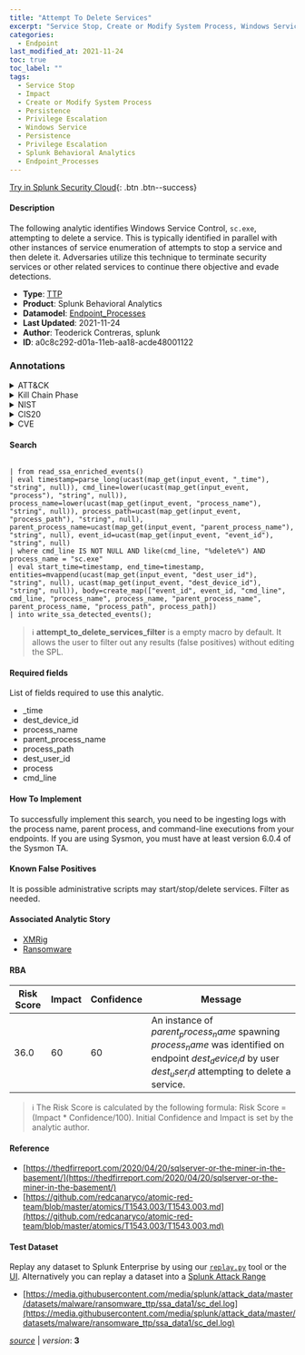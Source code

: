 ```yaml
---
title: "Attempt To Delete Services"
excerpt: "Service Stop, Create or Modify System Process, Windows Service"
categories:
  - Endpoint
last_modified_at: 2021-11-24
toc: true
toc_label: ""
tags:
  - Service Stop
  - Impact
  - Create or Modify System Process
  - Persistence
  - Privilege Escalation
  - Windows Service
  - Persistence
  - Privilege Escalation
  - Splunk Behavioral Analytics
  - Endpoint_Processes
---
```




[Try in Splunk Security Cloud](https://www.splunk.com/en_us/cyber-security.html){: .btn .btn--success}

#### Description

The following analytic identifies Windows Service Control, `sc.exe`, attempting to delete a service. This is typically identified in parallel with other instances of service enumeration of attempts to stop a service and then delete it. Adversaries utilize this technique to terminate security services or other related services to continue there objective and evade detections.

- **Type**: [TTP](https://github.com/splunk/security_content/wiki/Detection-Analytic-Types)
- **Product**: Splunk Behavioral Analytics
- **Datamodel**: [Endpoint_Processes](https://docs.splunk.com/Documentation/CIM/latest/User/EndpointProcesses)
- **Last Updated**: 2021-11-24
- **Author**: Teoderick Contreras, splunk
- **ID**: a0c8c292-d01a-11eb-aa18-acde48001122

### Annotations
<details>
  <summary>ATT&CK</summary>

<div markdown="1">

#### [ATT&CK](https://attack.mitre.org/)

| ID          | Technique   | Tactic         |
| ----------- | ----------- |--------------- |
| [T1489](https://attack.mitre.org/techniques/T1489/) | Service Stop | Impact |

| [T1543](https://attack.mitre.org/techniques/T1543/) | Create or Modify System Process | Persistence, Privilege Escalation |

| [T1543.003](https://attack.mitre.org/techniques/T1543/003/) | Windows Service | Persistence, Privilege Escalation |

</div>
</details>


<details>
  <summary>Kill Chain Phase</summary>

<div markdown="1">

* Exploitation


</div>
</details>


<details>
  <summary>NIST</summary>

<div markdown="1">

* PR.DS
* PR.IP



</div>
</details>

<details>
  <summary>CIS20</summary>

<div markdown="1">

* CIS 8
* CIS 13



</div>
</details>

<details>
  <summary>CVE</summary>

<div markdown="1">


</div>
</details>


#### Search

```

| from read_ssa_enriched_events() 
| eval timestamp=parse_long(ucast(map_get(input_event, "_time"), "string", null)), cmd_line=lower(ucast(map_get(input_event, "process"), "string", null)), process_name=lower(ucast(map_get(input_event, "process_name"), "string", null)), process_path=ucast(map_get(input_event, "process_path"), "string", null), parent_process_name=ucast(map_get(input_event, "parent_process_name"), "string", null), event_id=ucast(map_get(input_event, "event_id"), "string", null) 
| where cmd_line IS NOT NULL AND like(cmd_line, "%delete%") AND process_name = "sc.exe" 
| eval start_time=timestamp, end_time=timestamp, entities=mvappend(ucast(map_get(input_event, "dest_user_id"), "string", null), ucast(map_get(input_event, "dest_device_id"), "string", null)), body=create_map(["event_id", event_id, "cmd_line", cmd_line, "process_name", process_name, "parent_process_name", parent_process_name, "process_path", process_path]) 
| into write_ssa_detected_events();
```

> :information_source:
> **attempt_to_delete_services_filter** is a empty macro by default. It allows the user to filter out any results (false positives) without editing the SPL.



#### Required fields
List of fields required to use this analytic.
* _time
* dest_device_id
* process_name
* parent_process_name
* process_path
* dest_user_id
* process
* cmd_line



#### How To Implement
To successfully implement this search, you need to be ingesting logs with the process name, parent process, and command-line executions from your endpoints. If you are using Sysmon, you must have at least version 6.0.4 of the Sysmon TA.
#### Known False Positives
It is possible administrative scripts may start/stop/delete services. Filter as needed.

#### Associated Analytic Story
* [XMRig](/stories/xmrig)
* [Ransomware](/stories/ransomware)




#### RBA

| Risk Score  | Impact      | Confidence   | Message      |
| ----------- | ----------- |--------------|--------------|
| 36.0 | 60 | 60 | An instance of $parent_process_name$ spawning $process_name$ was identified on endpoint $dest_device_id$ by user $dest_user_id$ attempting to delete a service. |


> :information_source:
> The Risk Score is calculated by the following formula: Risk Score = (Impact * Confidence/100). Initial Confidence and Impact is set by the analytic author.


#### Reference

* [https://thedfirreport.com/2020/04/20/sqlserver-or-the-miner-in-the-basement/](https://thedfirreport.com/2020/04/20/sqlserver-or-the-miner-in-the-basement/)
* [https://github.com/redcanaryco/atomic-red-team/blob/master/atomics/T1543.003/T1543.003.md](https://github.com/redcanaryco/atomic-red-team/blob/master/atomics/T1543.003/T1543.003.md)



#### Test Dataset
Replay any dataset to Splunk Enterprise by using our [`replay.py`](https://github.com/splunk/attack_data#using-replaypy) tool or the [UI](https://github.com/splunk/attack_data#using-ui).
Alternatively you can replay a dataset into a [Splunk Attack Range](https://github.com/splunk/attack_range#replay-dumps-into-attack-range-splunk-server)

* [https://media.githubusercontent.com/media/splunk/attack_data/master/datasets/malware/ransomware_ttp/ssa_data1/sc_del.log](https://media.githubusercontent.com/media/splunk/attack_data/master/datasets/malware/ransomware_ttp/ssa_data1/sc_del.log)



[*source*](https://github.com/splunk/security_content/tree/develop/detections/endpoint/attempt_to_delete_services.yml) \| *version*: **3**